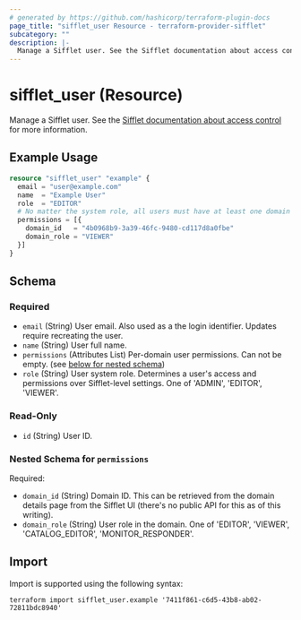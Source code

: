 ```yaml
---
# generated by https://github.com/hashicorp/terraform-plugin-docs
page_title: "sifflet_user Resource - terraform-provider-sifflet"
subcategory: ""
description: |-
  Manage a Sifflet user. See the Sifflet documentation about access control https://docs.siffletdata.com/docs/access-control for more information.
---
```


# sifflet_user (Resource)

Manage a Sifflet user. See the [Sifflet documentation about access control](https://docs.siffletdata.com/docs/access-control) for more information.

## Example Usage

```terraform
resource "sifflet_user" "example" {
  email = "user@example.com"
  name  = "Example User"
  role  = "EDITOR"
  # No matter the system role, all users must have at least one domain role.
  permissions = [{
    domain_id   = "4b0968b9-3a39-46fc-9480-cd117d8a0fbe"
    domain_role = "VIEWER"
  }]
}
```

<!-- schema generated by tfplugindocs -->
## Schema

### Required

- `email` (String) User email. Also used as a the login identifier. Updates require recreating the user.
- `name` (String) User full name.
- `permissions` (Attributes List) Per-domain user permissions. Can not be empty. (see [below for nested schema](#nestedatt--permissions))
- `role` (String) User system role. Determines a user's access and permissions over Sifflet-level settings. One of 'ADMIN', 'EDITOR', 'VIEWER'.

### Read-Only

- `id` (String) User ID.

<a id="nestedatt--permissions"></a>
### Nested Schema for `permissions`

Required:

- `domain_id` (String) Domain ID. This can be retrieved from the domain details page from the Sifflet UI (there's no public API for this as of this writing).
- `domain_role` (String) User role in the domain. One of 'EDITOR', 'VIEWER', 'CATALOG_EDITOR', 'MONITOR_RESPONDER'.

## Import

Import is supported using the following syntax:

```shell
terraform import sifflet_user.example '7411f861-c6d5-43b8-ab02-72811bdc8940'
```
